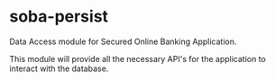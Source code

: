 # soba-persist
Data Access module for Secured Online Banking Application.

This module will provide all the necessary API's for the application to interact with the database.
